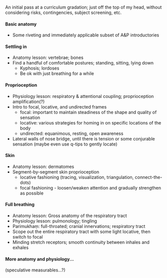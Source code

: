 An initial pass at a curriculum gradation; just off the top of my head, without considering risks, contingencies, subject screening, etc.

#### Basic anatomy
- Some riveting and immediately applicable subset of A&P introductories
	
#### Settling in
- Anatomy lesson: vertebrae; bones
- Find a handful of comfortable postures; standing, sitting, lying down
	- Kyphosis; lordoses
	- Be ok with just breathing for a while
  
#### Proprioception
- Physiology lesson: respiratory & attentional coupling; proprioception amplification(?)
- Intro to focal, locative, and undirected frames
	- focal: important to maintain steadiness of the shape and quality of sensation
	- locative: various strategies for homing in on specific locations of the body
	- undirected: equanimous, resting, open awareness
- Lateral walls of nose bridge, until there is tension or some conjurable sensation (maybe even use q-tips to gently locate)

#### Skin
- Anatomy lesson: dermatomes
- Segment-by-segment skin proprioception
	- locative fashioning (tracing, visualization, triangulation, connect-the-dots)
	- focal fashioning - loosen/weaken attention and gradually strengthen as possible	

#### Full breathing
- Anatomy lesson: Gross anatomy of the respiratory tract
- Physiology lesson: pulmonology; tingling
- Parimukhaṃ: full-throated; cranial innervations; respiratory tract
- Scope out the entire respiratory tract with some light locative, then switch to focal 
- Minding stretch receptors; smooth continuity between inhales and exhales
	
#### More anatomy and physiology...

(speculative measurables...?)
